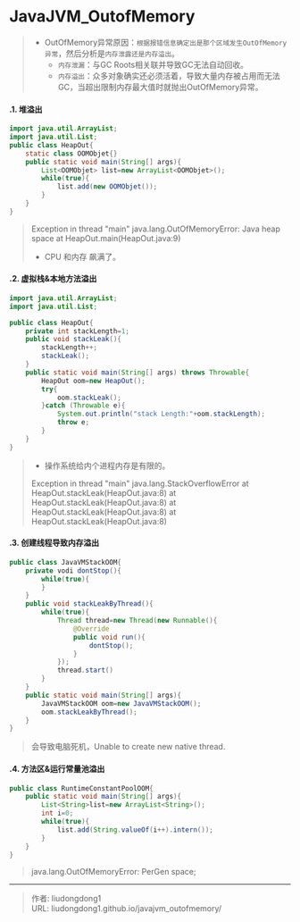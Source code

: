# JavaJVM_OutofMemory


> - OutOfMemory异常原因：`根据报错信息确定出是那个区域发生OutOfMemory异常`，然后分析是`内存泄露还是内存溢出`。
>   - `内存泄漏`：与GC Roots相关联并导致GC无法自动回收。
>   - `内存溢出`：众多对象确实还必须活着，导致大量内存被占用而无法GC，当超出限制内存最大值时就抛出OutOfMemory异常。

#### .1. 堆溢出

```java
import java.util.ArrayList;
import java.util.List;
public class HeapOut{
    static class OOMObjet{}
    public static void main(String[] args){
        List<OOMObjet> list=new ArrayList<OOMObjet>();
        while(true){
            list.add(new OOMObjet());
        }
    }
}
```

> Exception in thread "main" java.lang.OutOfMemoryError: Java heap space
> 	at HeapOut.main(HeapOut.java:9)
>
> - CPU 和内存 飙满了。

#### .2. 虚拟栈&本地方法溢出

```java
import java.util.ArrayList;
import java.util.List;

public class HeapOut{
    private int stackLength=1;
    public void stackLeak(){
        stackLength++;
        stackLeak();
    }
    public static void main(String[] args) throws Throwable{
        HeapOut oom=new HeapOut();
        try{
            oom.stackLeak();
        }catch (Throwable e){
            System.out.println("stack Length:"+oom.stackLength);
            throw e;
        }
    }
}
```

> - 操作系统给内个进程内存是有限的。
>
> Exception in thread "main" java.lang.StackOverflowError
> 	at HeapOut.stackLeak(HeapOut.java:8)
> 	at HeapOut.stackLeak(HeapOut.java:8)
> 	at HeapOut.stackLeak(HeapOut.java:8)
> 	at HeapOut.stackLeak(HeapOut.java:8)

#### .3. 创建线程导致内存溢出

```java
public class JavaVMStackOOM{
    private vodi dontStop(){
        while(true){ 
        }
    }
    public void stackLeakByThread(){
        while(true){
            Thread thread=new Thread(new Runnable(){
                @Override 
                public void run(){
                    dontStop();
                }
            });
            thread.start()
        }
    }
    public static void main(String[] args){
        JavaVMStackOOM oom=new JavaVMStackOOM();
        oom.stackLeakByThread();
    }
}
```

> 会导致电脑死机，Unable to create new native thread.

#### .4. 方法区&运行常量池溢出

```java
public class RuntimeConstantPoolOOM{
    public static void main(String[] args){
        List<String>list=new ArrayList<String>();
        int i=0;
        while(true){
            list.add(String.valueOf(i++).intern());
        }
    }
}
```

> java.lang.OutOfMemoryError: PerGen space;

---

> 作者: liudongdong1  
> URL: liudongdong1.github.io/javajvm_outofmemory/  

